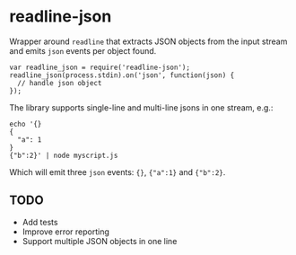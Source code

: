 # readline-json

Wrapper around `readline` that extracts JSON objects from the input stream and emits `json` events per object found.

```
var readline_json = require('readline-json');
readline_json(process.stdin).on('json', function(json) {
  // handle json object
});
```

The library supports single-line and multi-line jsons in one stream, e.g.:

```
echo '{}
{
  "a": 1
}
{"b":2}' | node myscript.js
```

Which will emit three `json` events: `{}`, `{"a":1}` and `{"b":2}`.

## TODO

* Add tests
* Improve error reporting
* Support multiple JSON objects in one line
